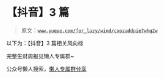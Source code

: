 # 【抖音】3 篇

> 原文：[`www.yuque.com/for_lazy/wind/cxozaddpie7whq2w`](https://www.yuque.com/for_lazy/wind/cxozaddpie7whq2w)

以下为：【抖音】3 篇相关风向标

完整生财周报见懒人专属群~

公众号懒人搜索，[懒人专属群分享](https://lazybook.fun/#/blog/group)